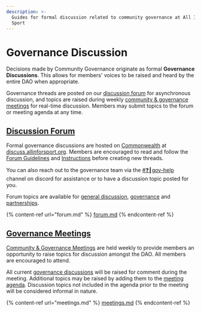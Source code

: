 ```yaml
---
description: >-
  Guides for formal discussion related to community governance at All In For
  Sport
---
```


# Governance Discussion

Decisions made by Community Governance originate as formal **Governance Discussions**. This allows for members' voices to be raised and heard by the entire DAO when appropriate.&#x20;

Governance threads are posted on our [discussion forum](forum.md) for asynchronous discussion, and topics are raised during weekly [community & governance meetings](meetings.md) for real-time discussion. Members may submit topics to the forum or meeting agenda at any time.

## [Discussion Forum](forum.md)

Formal governance discussions are hosted on [Commonwealth](https://commonwealth.im/) at [discuss.allinforsport.org](https://commonwealth.im/all-in-for-sport/). Members are encouraged to read and follow the [Forum Guidelines](https://commonwealth.im/all-in-for-sport/discussion/10100-all-in-for-sport-community-forum-guidelines) and [Instructions](https://commonwealth.im/all-in-for-sport/discussion/10155-how-to-create-a-governance-proposal) before creating new threads.

You can also reach out to the governance team via the [#❓┃gov-help](https://discord.gg/Y7v33jWPwW) channel on discord for assistance or to have a discussion topic posted for you.

Forum topics are available for [general discussion](https://commonwealth.im/all-in-for-sport/discussions/General), [governance](https://commonwealth.im/all-in-for-sport/discussions/Governance) and [partnerships](https://commonwealth.im/all-in-for-sport/discussions/Partnerships).

{% content-ref url="forum.md" %}
[forum.md](forum.md)
{% endcontent-ref %}

## [Governance Meetings](meetings.md)

[Community & Governance Meetings](meetings.md) are held weekly to provide members an opportunity to raise topics for discussion amongst the DAO. All members are encouraged to attend.

All current [governance discussions](./) will be raised for comment during the meeting. Additional topics may be raised by adding them to the [meeting agenda](https://app.clarity.so/allinforsport/weekly). Discussion topics not included in the agenda prior to the meeting will be considered informal in nature.

{% content-ref url="meetings.md" %}
[meetings.md](meetings.md)
{% endcontent-ref %}
